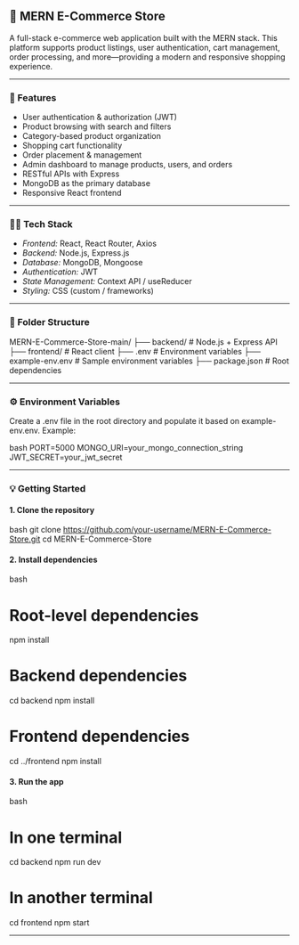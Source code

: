 ## 🛒 MERN E-Commerce Store

A full-stack e-commerce web application built with the MERN stack. This platform supports product listings, user authentication, cart management, order processing, and more—providing a modern and responsive shopping experience.

---

### 🚀 Features

* User authentication & authorization (JWT)
* Product browsing with search and filters
* Category-based product organization
* Shopping cart functionality
* Order placement & management
* Admin dashboard to manage products, users, and orders
* RESTful APIs with Express
* MongoDB as the primary database
* Responsive React frontend

---

### 🧑‍💻 Tech Stack

* *Frontend:* React, React Router, Axios
* *Backend:* Node.js, Express.js
* *Database:* MongoDB, Mongoose
* *Authentication:* JWT
* *State Management:* Context API / useReducer
* *Styling:* CSS (custom / frameworks)

---

### 📁 Folder Structure


MERN-E-Commerce-Store-main/
├── backend/        # Node.js + Express API
├── frontend/       # React client
├── .env            # Environment variables
├── example-env.env # Sample environment variables
├── package.json    # Root dependencies


---

### ⚙ Environment Variables

Create a .env file in the root directory and populate it based on example-env.env. Example:

bash
PORT=5000
MONGO_URI=your_mongo_connection_string
JWT_SECRET=your_jwt_secret


---

### 💡 Getting Started

#### 1. Clone the repository

bash
git clone https://github.com/your-username/MERN-E-Commerce-Store.git
cd MERN-E-Commerce-Store


#### 2. Install dependencies

bash
# Root-level dependencies
npm install

# Backend dependencies
cd backend
npm install

# Frontend dependencies
cd ../frontend
npm install


#### 3. Run the app

bash
# In one terminal
cd backend
npm run dev

# In another terminal
cd frontend
npm start


---

###
